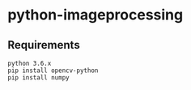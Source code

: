 # python-imageprocessing

## Requirements

	python 3.6.x
	pip install opencv-python
	pip install numpy
